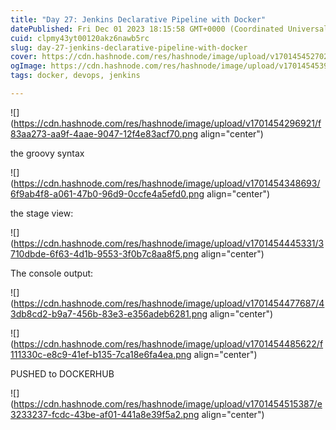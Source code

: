 ```yaml
---
title: "Day 27: Jenkins Declarative Pipeline with Docker"
datePublished: Fri Dec 01 2023 18:15:58 GMT+0000 (Coordinated Universal Time)
cuid: clpmy43yt00120akz6nawb5rc
slug: day-27-jenkins-declarative-pipeline-with-docker
cover: https://cdn.hashnode.com/res/hashnode/image/upload/v1701454527020/2eeb76e5-331f-4449-b871-6c782037f132.png
ogImage: https://cdn.hashnode.com/res/hashnode/image/upload/v1701454539380/01d0bb43-d999-42e2-bb94-06f87c0dc16b.png
tags: docker, devops, jenkins

---
```


![](https://cdn.hashnode.com/res/hashnode/image/upload/v1701454296921/f83aa273-aa9f-4aae-9047-12f4e83acf70.png align="center")

the groovy syntax

![](https://cdn.hashnode.com/res/hashnode/image/upload/v1701454348693/6f9ab4f8-a061-47b0-96d9-0ccfe4a5efd0.png align="center")

the stage view:

![](https://cdn.hashnode.com/res/hashnode/image/upload/v1701454445331/3710dbde-6f63-4d1b-9553-3f0b7c8aa8f5.png align="center")

The console output:

![](https://cdn.hashnode.com/res/hashnode/image/upload/v1701454477687/43db8cd2-b9a7-456b-83e3-e356adeb6281.png align="center")

![](https://cdn.hashnode.com/res/hashnode/image/upload/v1701454485622/f111330c-e8c9-41ef-b135-7ca18e6fa4ea.png align="center")

PUSHED to DOCKERHUB

![](https://cdn.hashnode.com/res/hashnode/image/upload/v1701454515387/e3233237-fcdc-43be-af01-441a8e39f5a2.png align="center")